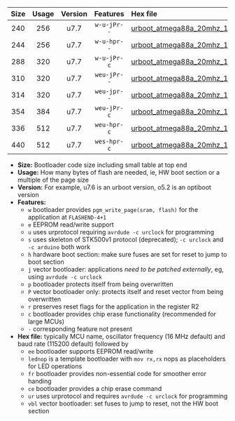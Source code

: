 |Size|Usage|Version|Features|Hex file|
|:-:|:-:|:-:|:-:|:--|
|240|256|u7.7|`w-u-jPr--`|[urboot_atmega88a_20mhz_19200bps_lednop_ur_vbl.hex](https://raw.githubusercontent.com/stefanrueger/urboot.hex/main/mcus/atmega88a/fcpu_20mhz/19200_bps/urboot_atmega88a_20mhz_19200bps_lednop_ur_vbl.hex)|
|244|256|u7.7|`w-u-hpr--`|[urboot_atmega88a_20mhz_19200bps_lednop_fr_ur.hex](https://raw.githubusercontent.com/stefanrueger/urboot.hex/main/mcus/atmega88a/fcpu_20mhz/19200_bps/urboot_atmega88a_20mhz_19200bps_lednop_fr_ur.hex)|
|288|320|u7.7|`w-u-jPr-c`|[urboot_atmega88a_20mhz_19200bps_lednop_fr_ce_ur_vbl.hex](https://raw.githubusercontent.com/stefanrueger/urboot.hex/main/mcus/atmega88a/fcpu_20mhz/19200_bps/urboot_atmega88a_20mhz_19200bps_lednop_fr_ce_ur_vbl.hex)|
|310|320|u7.7|`weu-jPr--`|[urboot_atmega88a_20mhz_19200bps_ee_lednop_ur_vbl.hex](https://raw.githubusercontent.com/stefanrueger/urboot.hex/main/mcus/atmega88a/fcpu_20mhz/19200_bps/urboot_atmega88a_20mhz_19200bps_ee_lednop_ur_vbl.hex)|
|314|320|u7.7|`weu-jpr--`|[urboot_atmega88a_20mhz_19200bps_ee_lednop_fr_ur_vbl.hex](https://raw.githubusercontent.com/stefanrueger/urboot.hex/main/mcus/atmega88a/fcpu_20mhz/19200_bps/urboot_atmega88a_20mhz_19200bps_ee_lednop_fr_ur_vbl.hex)|
|354|384|u7.7|`weu-jPr-c`|[urboot_atmega88a_20mhz_19200bps_ee_lednop_fr_ce_ur_vbl.hex](https://raw.githubusercontent.com/stefanrueger/urboot.hex/main/mcus/atmega88a/fcpu_20mhz/19200_bps/urboot_atmega88a_20mhz_19200bps_ee_lednop_fr_ce_ur_vbl.hex)|
|336|512|u7.7|`weu-hpr-c`|[urboot_atmega88a_20mhz_19200bps_ee_lednop_fr_ce_ur.hex](https://raw.githubusercontent.com/stefanrueger/urboot.hex/main/mcus/atmega88a/fcpu_20mhz/19200_bps/urboot_atmega88a_20mhz_19200bps_ee_lednop_fr_ce_ur.hex)|
|440|512|u7.7|`wes-hpr-c`|[urboot_atmega88a_20mhz_19200bps_ee_lednop_fr_ce.hex](https://raw.githubusercontent.com/stefanrueger/urboot.hex/main/mcus/atmega88a/fcpu_20mhz/19200_bps/urboot_atmega88a_20mhz_19200bps_ee_lednop_fr_ce.hex)|

- **Size:** Bootloader code size including small table at top end
- **Usage:** How many bytes of flash are needed, ie, HW boot section or a multiple of the page size
- **Version:** For example, u7.6 is an urboot version, o5.2 is an optiboot version
- **Features:**
  + `w` bootloader provides `pgm_write_page(sram, flash)` for the application at `FLASHEND-4+1`
  + `e` EEPROM read/write support
  + `u` uses urprotocol requiring `avrdude -c urclock` for programming
  + `s` uses skeleton of STK500v1 protocol (deprecated); `-c urclock` and `-c arduino` both work
  + `h` hardware boot section: make sure fuses are set for reset to jump to boot section
  + `j` vector bootloader: applications *need to be patched externally*, eg, using `avrdude -c urclock`
  + `p` bootloader protects itself from being overwritten
  + `P` vector bootloader only: protects itself and reset vector from being overwritten
  + `r` preserves reset flags for the application in the register R2
  + `c` bootloader provides chip erase functionality (recommended for large MCUs)
  + `-` corresponding feature not present
- **Hex file:** typically MCU name, oscillator frequency (16 MHz default) and baud rate (115200 default) followed by
  + `ee` bootloader supports EEPROM read/write
  + `lednop` is a template bootloader with `mov rx,rx` nops as placeholders for LED operations
  + `fr` bootloader provides non-essential code for smoother error handing
  + `ce` bootloader provides a chip erase command
  + `ur` uses urprotocol and requires `avrdude -c urclock` for programming
  + `vbl` vector bootloader: set fuses to jump to reset, not the HW boot section
